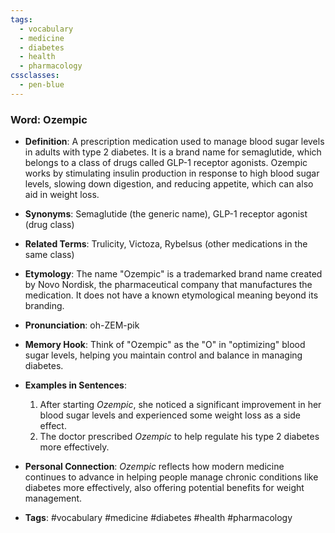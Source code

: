 ```yaml
---
tags:
  - vocabulary
  - medicine
  - diabetes
  - health
  - pharmacology
cssclasses:
  - pen-blue
---
```


### **Word**: Ozempic

- **Definition**: A prescription medication used to manage blood sugar levels in adults with type 2 diabetes. It is a brand name for semaglutide, which belongs to a class of drugs called GLP-1 receptor agonists. Ozempic works by stimulating insulin production in response to high blood sugar levels, slowing down digestion, and reducing appetite, which can also aid in weight loss.

- **Synonyms**: Semaglutide (the generic name), GLP-1 receptor agonist (drug class)

- **Related Terms**: Trulicity, Victoza, Rybelsus (other medications in the same class)

- **Etymology**: The name "Ozempic" is a trademarked brand name created by Novo Nordisk, the pharmaceutical company that manufactures the medication. It does not have a known etymological meaning beyond its branding.

- **Pronunciation**: oh-ZEM-pik

- **Memory Hook**: Think of "Ozempic" as the "O" in "optimizing" blood sugar levels, helping you maintain control and balance in managing diabetes.

- **Examples in Sentences**:
  1. After starting *Ozempic*, she noticed a significant improvement in her blood sugar levels and experienced some weight loss as a side effect.
  2. The doctor prescribed *Ozempic* to help regulate his type 2 diabetes more effectively.

- **Personal Connection**: *Ozempic* reflects how modern medicine continues to advance in helping people manage chronic conditions like diabetes more effectively, also offering potential benefits for weight management.

- **Tags**: #vocabulary #medicine #diabetes #health #pharmacology
